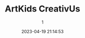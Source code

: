 ---
index: 7269
title: "ArtKids CreativUs"
subtitle: ""
author: 1
date: "2023-04-19 21:14:53"
date_gmt: "2023-04-19 19:14:53"
excerpt: ""
content: "<p>\r\n'Ons' en 'Wij' zijn magische woorden als het gaat om Mutually Benefitial Ventures (MBV's). 'Ons' en 'Wij' brachten 'Company' ter wereld.\r\n</p>\r\n<p>\r\nOmdat geen enkele boom een bos kan maken, is \"it takes two to tango\". Helaas is het gebrek aan win-win-samenwerkingen de reden waarom de meeste Afrikanen zwak en arm zijn. Vergelijk ze met Europeanen, Amerikanen, Russen en Aziaten; u zult zien dat samenwerking het grootste geheim is van industriële successen.\r\nIn deze delen van de wereld \"werken mensen met mensen\".\r\nVia het ArtKids CreativUs-programma worden wederzijds voordelige samenwerkingen aangemoedigd.\r\n</p>\r\n<p>\r\nDoor middelen bij elkaar te brengen (intellect, concepten, financiën, mankracht, materialen, organisatie, grondstoffen, ideeën, HR etc.) wordt een wederzijds voordelige (win-win) duurzame relatie tussen de samenwerkende partijen gecementeerd.\r\n</p>\r\n<p>\r\nDit is het doel van het ArtKids CreativUs-programma onder ACBi.\r\n</p>\r\n<p>\r\nSluit je nu bij ons aan. Klik hier\r\nOm ons te steunen:\r\nDoneren\r\nStudiebeurs\r\nSponsor\r\n</p>\r\n\r\n            <figure class=\"image is-2by1 box effect-selena has-text-left has-text-white has-text-weight-semibold has-text-shadow\">\r\n                <div class=\"dcll-bgwrap\" style=\"background-color:#2f291e;\"></div><img src=\"data:image/gif;base64,R0lGODlhAQABAIABAC8pHgAAACwAAAAAAQABAAACAkQBADs=\" data-src=\"https://www.artkidsfoundation.org/app/uploads/2023/04/creativus-240x180.jpg\" alt=\"\" width=\"240\" height=\"180\" class=\"lazyload alignnone size-medium wp-image-7266 dcll-image dcll-placeholder\" />\r\n\r\n                <figcaption>\r\n                    <p class=\"title has-text-white is-size-5-desktop is-size-6-touch\"></p>\r\n                    <p class=\"subtitle has-text-white is-size-6-desktop is-size-7-touch\"></p>\r\n                    <p class=\"content\"></p>\r\n                </figcaption>\r\n            </figure>\r\n\r\n"
status: "publish"
comment_status: "closed"
name: "artkids-creativus"
modified: "2023-04-19 22:14:31"
modified_gmt: "2023-04-19 20:14:31"
content_filtered: ""
parent: 296
guid: "https://www.artkidsfoundation.org/?page_id=7269"
type: "page"
comment_count: 0
categories: []
tags: []
---